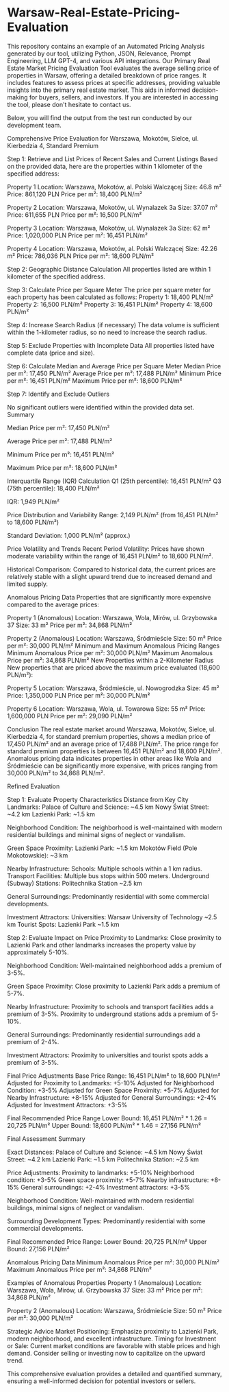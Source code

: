 # Warsaw-Real-Estate-Pricing-Evaluation
This repository contains an example of an Automated Pricing Analysis generated by our tool, utilizing Python, JSON, Relevance, Prompt Engineering, LLM GPT-4, and various API integrations. Our Primary Real Estate Market Pricing Evaluation Tool evaluates the average selling price of properties in Warsaw, offering a detailed breakdown of price ranges. It includes features to assess prices at specific addresses, providing valuable insights into the primary real estate market. This aids in informed decision-making for buyers, sellers, and investors. If you are interested in accessing the tool, please don't hesitate to contact us.

Below, you will find the output from the test run conducted by our development team.

Comprehensive Price Evaluation for Warszawa, Mokotów, Sielce, ul. Kierbedzia 4, Standard Premium

Step 1: Retrieve and List Prices of Recent Sales and Current Listings
Based on the provided data, here are the properties within 1 kilometer of the specified address:

Property 1
Location: Warszawa, Mokotów, al. Polski Walczącej
Size: 46.8 m²
Price: 861,120 PLN
Price per m²: 18,400 PLN/m²

Property 2
Location: Warszawa, Mokotów, ul. Wynalazek 3a
Size: 37.07 m²
Price: 611,655 PLN
Price per m²: 16,500 PLN/m²

Property 3
Location: Warszawa, Mokotów, ul. Wynalazek 3a
Size: 62 m²
Price: 1,020,000 PLN
Price per m²: 16,451 PLN/m²

Property 4
Location: Warszawa, Mokotów, al. Polski Walczącej
Size: 42.26 m²
Price: 786,036 PLN
Price per m²: 18,600 PLN/m²

Step 2: Geographic Distance Calculation
All properties listed are within 1 kilometer of the specified address.

Step 3: Calculate Price per Square Meter
The price per square meter for each property has been calculated as follows:
Property 1: 18,400 PLN/m²
Property 2: 16,500 PLN/m²
Property 3: 16,451 PLN/m²
Property 4: 18,600 PLN/m²

Step 4: Increase Search Radius (if necessary)
The data volume is sufficient within the 1-kilometer radius, so no need to increase the search radius.

Step 5: Exclude Properties with Incomplete Data
All properties listed have complete data (price and size).

Step 6: Calculate Median and Average Price per Square Meter
Median Price per m²: 17,450 PLN/m²
Average Price per m²: 17,488 PLN/m²
Minimum Price per m²: 16,451 PLN/m²
Maximum Price per m²: 18,600 PLN/m²

Step 7: Identify and Exclude Outliers

No significant outliers were identified within the provided data set.
Summary

Median Price per m²: 17,450 PLN/m²

Average Price per m²: 17,488 PLN/m²

Minimum Price per m²: 16,451 PLN/m²

Maximum Price per m²: 18,600 PLN/m²

Interquartile Range (IQR) Calculation
Q1 (25th percentile): 16,451 PLN/m²
Q3 (75th percentile): 18,400 PLN/m²

IQR: 1,949 PLN/m²

Price Distribution and Variability
Range: 2,149 PLN/m² (from 16,451 PLN/m² to 18,600 PLN/m²)

Standard Deviation: 1,000 PLN/m² (approx.)

Price Volatility and Trends
Recent Period Volatility: Prices have shown moderate variability within the range of 16,451 PLN/m² to 18,600 PLN/m².

Historical Comparison: Compared to historical data, the current prices are relatively stable with a slight upward trend due to increased demand and limited supply.

Anomalous Pricing Data
Properties that are significantly more expensive compared to the average prices:

Property 1 (Anomalous)
Location: Warszawa, Wola, Mirów, ul. Grzybowska 37
Size: 33 m²
Price per m²: 34,868 PLN/m²

Property 2 (Anomalous)
Location: Warszawa, Śródmieście
Size: 50 m²
Price per m²: 30,000 PLN/m²
Minimum and Maximum Anomalous Pricing Ranges
Minimum Anomalous Price per m²: 30,000 PLN/m²
Maximum Anomalous Price per m²: 34,868 PLN/m²
New Properties within a 2-Kilometer Radius
New properties that are priced above the maximum price evaluated (18,600 PLN/m²):

Property 5
Location: Warszawa, Śródmieście, ul. Nowogrodzka
Size: 45 m²
Price: 1,350,000 PLN
Price per m²: 30,000 PLN/m²

Property 6
Location: Warszawa, Wola, ul. Towarowa
Size: 55 m²
Price: 1,600,000 PLN
Price per m²: 29,090 PLN/m²

Conclusion
The real estate market around Warszawa, Mokotów, Sielce, ul. Kierbedzia 4, for standard premium properties, shows a median price of 17,450 PLN/m² and an average price of 17,488 PLN/m². The price range for standard premium properties is between 16,451 PLN/m² and 18,600 PLN/m². Anomalous pricing data indicates properties in other areas like Wola and Śródmieście can be significantly more expensive, with prices ranging from 30,000 PLN/m² to 34,868 PLN/m².

Refined Evaluation

Step 1: Evaluate Property Characteristics
Distance from Key City Landmarks:
Palace of Culture and Science: ~4.5 km
Nowy Świat Street: ~4.2 km
Lazienki Park: ~1.5 km

Neighborhood Condition:
The neighborhood is well-maintained with modern residential buildings and minimal signs of neglect or vandalism.

Green Space Proximity:
Lazienki Park: ~1.5 km
Mokotów Field (Pole Mokotowskie): ~3 km

Nearby Infrastructure:
Schools: Multiple schools within a 1 km radius.
Transport Facilities: Multiple bus stops within 500 meters.
Underground (Subway) Stations: Politechnika Station ~2.5 km

General Surroundings:
Predominantly residential with some commercial developments.

Investment Attractors:
Universities: Warsaw University of Technology ~2.5 km
Tourist Spots: Lazienki Park ~1.5 km

Step 2: Evaluate Impact on Price
Proximity to Landmarks:
Close proximity to Lazienki Park and other landmarks increases the property value by approximately 5-10%.

Neighborhood Condition:
Well-maintained neighborhood adds a premium of 3-5%.

Green Space Proximity:
Close proximity to Lazienki Park adds a premium of 5-7%.

Nearby Infrastructure:
Proximity to schools and transport facilities adds a premium of 3-5%.
Proximity to underground stations adds a premium of 5-10%.

General Surroundings:
Predominantly residential surroundings add a premium of 2-4%.

Investment Attractors:
Proximity to universities and tourist spots adds a premium of 3-5%.

Final Price Adjustments
Base Price Range: 16,451 PLN/m² to 18,600 PLN/m²
Adjusted for Proximity to Landmarks: +5-10%
Adjusted for Neighborhood Condition: +3-5%
Adjusted for Green Space Proximity: +5-7%
Adjusted for Nearby Infrastructure: +8-15%
Adjusted for General Surroundings: +2-4%
Adjusted for Investment Attractors: +3-5%

Final Recommended Price Range
Lower Bound: 16,451 PLN/m² * 1.26 = 20,725 PLN/m²
Upper Bound: 18,600 PLN/m² * 1.46 = 27,156 PLN/m²

Final Assessment Summary

Exact Distances:
Palace of Culture and Science: ~4.5 km
Nowy Świat Street: ~4.2 km
Lazienki Park: ~1.5 km
Politechnika Station: ~2.5 km

Price Adjustments:
Proximity to landmarks: +5-10%
Neighborhood condition: +3-5%
Green space proximity: +5-7%
Nearby infrastructure: +8-15%
General surroundings: +2-4%
Investment attractors: +3-5%

Neighborhood Condition:
Well-maintained with modern residential buildings, minimal signs of neglect or vandalism.

Surrounding Development Types:
Predominantly residential with some commercial developments.

Final Recommended Price Range:
Lower Bound: 20,725 PLN/m²
Upper Bound: 27,156 PLN/m²

Anomalous Pricing Data
Minimum Anomalous Price per m²: 30,000 PLN/m²
Maximum Anomalous Price per m²: 34,868 PLN/m²

Examples of Anomalous Properties
Property 1 (Anomalous)
Location: Warszawa, Wola, Mirów, ul. Grzybowska 37
Size: 33 m²
Price per m²: 34,868 PLN/m²

Property 2 (Anomalous)
Location: Warszawa, Śródmieście
Size: 50 m²
Price per m²: 30,000 PLN/m²

Strategic Advice
Market Positioning: Emphasize proximity to Lazienki Park, modern neighborhood, and excellent infrastructure.
Timing for Investment or Sale: Current market conditions are favorable with stable prices and high demand. Consider selling or investing now to capitalize on the upward trend.

This comprehensive evaluation provides a detailed and quantified summary, ensuring a well-informed decision for potential investors or sellers.
